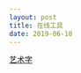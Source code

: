```yaml
---
layout: post
title: 在线工具
date: 2019-06-10
---
```


<a class="navbar-brand" title="艺术字体在线生成" href="www.baidu.com">艺术字</a>